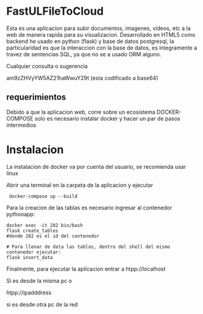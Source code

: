 # FastULFileToCloud

Esta es una aplicacion para subir documentos,  imagenes, videos, etc a la web de manera rapida para su visualizacion. Desarrollado en HTML5  como backend he usado  en python (flask) y base de datos postgresql, la particularidad es que la interaccion con la base de datos, es integramente a travez de sentencias SQL, ya que no se a usado ORM alguno. 

Cualquier consulta o sugerencia  

 am9zZHVyYW5AZ21haWwuY29t   (esta codificado a base64)

## requerimientos

Debido a que la aplicacion web, corre sobre un ecosistema DOCKER-COMPOSE solo es necesario instalar docker y hacer un par de pasos intermedios

# Instalacion

La instalacion de docker va por cuenta del usuario, se recomienda usar linux

Abrir una terminal en la carpeta de la aplicacion y ejecutar

```console
 docker-compose up --build
```

Para la creacion de las tablas  es necesario ingresar al contenedor pythonapp:

```console
docker exec -it 282 bin/bash
flask create_tables
#donde 282 es el id del contenedor

# Para llenar de data las tablas, dentro del shell del mismo contenedor ejecutar:
flask insert_data
```

Finalmente, para ejecutar la aplicacion entrar a htpp://localhost

Si es desde la misma pc o

htpp://ipadddress

si es desde otra pc de la red
